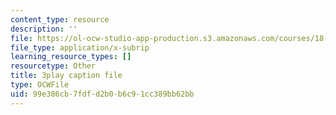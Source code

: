 ```yaml
---
content_type: resource
description: ''
file: https://ol-ocw-studio-app-production.s3.amazonaws.com/courses/18-03sc-differential-equations-fall-2011/99e386cb7fdfd2b0b6c91cc389bb62bb_elMskF8Uzmg.srt
file_type: application/x-subrip
learning_resource_types: []
resourcetype: Other
title: 3play caption file
type: OCWFile
uid: 99e386cb-7fdf-d2b0-b6c9-1cc389bb62bb
---
```

